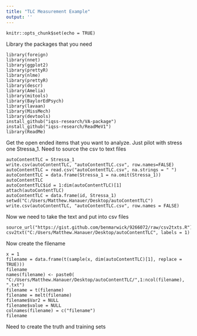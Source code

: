 ```yaml
---
title: "TLC Measurement Example"
output: ''
---
```


```{r setup, include=FALSE}
knitr::opts_chunk$set(echo = TRUE)
```
Library the packages that you need
```{r}
library(foreign)
library(nnet)
library(ggplot2)
library(prettyR)
library(nlme)
library(prettyR)
library(descr)
library(Amelia)
library(mitools)
library(BaylorEdPsych)
library(lavaan)
library(MissMech)
library(devtools)
install_github("iqss-research/VA-package")
install_github("iqss-research/ReadMeV1")
library(ReadMe)
```
Get the open ended items that you want to analyze.  Just pilot with stress one Stressa_1.
Need to source the csv to text files 
```{r}
autoContentTLC = Stressa_1
write.csv(autoContentTLC, "autoContentTLC.csv", row.names=FALSE)
autoContentTLC = read.csv("autoContentTLC.csv", na.strings = " ")
autoContentTLC = data.frame(Stressa_1 = na.omit(Stressa_1))
autoContentTLC
autoContentTLC$id = 1:dim(autoContentTLC)[1]
attach(autoContentTLC)
autoContentTLC = data.frame(id, Stressa_1)
setwd("C:/Users/Matthew.Hanauer/Desktop/autoContentTLC")
write.csv(autoContentTLC, "autoContentTLC.csv", row.names = FALSE)
```
Now we need to take the text and put into csv files
```{r}
source_url("https://gist.github.com/benmarwick/9266072/raw/csv2txts.R")
csv2txt("C:/Users/Matthew.Hanauer/Desktop/autoContentTLC", labels = 1)

```
Now create the filename
```{r}
x = 1
filename = data.frame(t(sample(x, dim(autoContentTLC)[1], replace = TRUE)))
filename
names(filename) <- paste0( "C:/Users/Matthew.Hanauer/Desktop/autoContentTLC/",1:ncol(filename), ".txt")
filename = t(filename)
filename = melt(filename)
filename$Var2 = NULL
filename$value = NULL
colnames(filename) = c("filename")
filename
```
Need to create the truth and training sets




